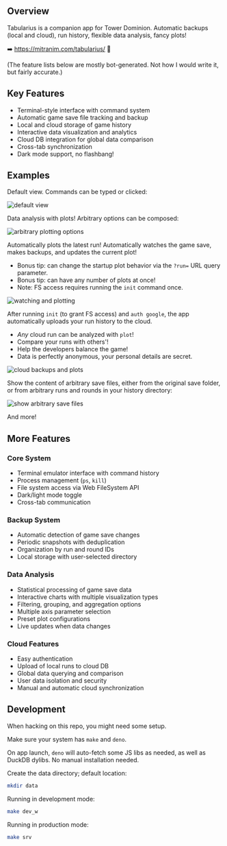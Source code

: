 ## Overview

Tabularius is a companion app for Tower Dominion. Automatic backups (local and cloud), run history, flexible data analysis, fancy plots!

➡️ https://mitranim.com/tabularius/ 🚀

(The feature lists below are mostly bot-generated. Not how I would write it, but fairly accurate.)

## Key Features

- Terminal-style interface with command system
- Automatic game save file tracking and backup
- Local and cloud storage of game history
- Interactive data visualization and analytics
- Cloud DB integration for global data comparison
- Cross-tab synchronization
- Dark mode support, no flashbang!

## Examples

Default view. Commands can be typed or clicked:

![default view](https://github.com/user-attachments/assets/899e119c-913a-45fb-993f-b6d784e92849)

Data analysis with plots! Arbitrary options can be composed:

![arbitrary plotting options](https://github.com/user-attachments/assets/8a8e9644-5c25-43a6-85bb-d0d8bbc70aa0)

Automatically plots the latest run! Automatically watches the game save, makes backups, and updates the current plot!
- Bonus tip: can change the startup plot behavior via the `?run=` URL query parameter.
- Bonus tip: can have any number of plots at once!
- Note: FS access requires running the `init` command once.

![watching and plotting](https://github.com/user-attachments/assets/ca042028-824e-414b-9ab7-7430d57852b3)

After running `init` (to grant FS access) and `auth google`, the app automatically uploads your run history to the cloud.
- _Any_ cloud run can be analyzed with `plot`!
- Compare your runs with others'!
- Help the developers balance the game!
- Data is perfectly anonymous, your personal details are secret.

![cloud backups and plots](https://github.com/user-attachments/assets/990bb3fd-fad2-4275-89fe-09b6ec003b66)

Show the content of arbitrary save files, either from the original save folder, or from arbitrary runs and rounds in your history directory:

![show arbitrary save files](https://github.com/user-attachments/assets/93d18598-2f3a-4a30-879b-0d9884c87449)

And more!

## More Features

### Core System

- Terminal emulator interface with command history
- Process management (`ps`, `kill`)
- File system access via Web FileSystem API
- Dark/light mode toggle
- Cross-tab communication

### Backup System

- Automatic detection of game save changes
- Periodic snapshots with deduplication
- Organization by run and round IDs
- Local storage with user-selected directory

### Data Analysis

- Statistical processing of game save data
- Interactive charts with multiple visualization types
- Filtering, grouping, and aggregation options
- Multiple axis parameter selection
- Preset plot configurations
- Live updates when data changes

### Cloud Features

- Easy authentication
- Upload of local runs to cloud DB
- Global data querying and comparison
- User data isolation and security
- Manual and automatic cloud synchronization

## Development

When hacking on this repo, you might need some setup.

Make sure your system has `make` and `deno`.

On app launch, `deno` will auto-fetch some JS libs as needed, as well as DuckDB dylibs. No manual installation needed.

Create the data directory; default location:

```sh
mkdir data
```

Running in development mode:

```sh
make dev_w
```

Running in production mode:

```sh
make srv
```

